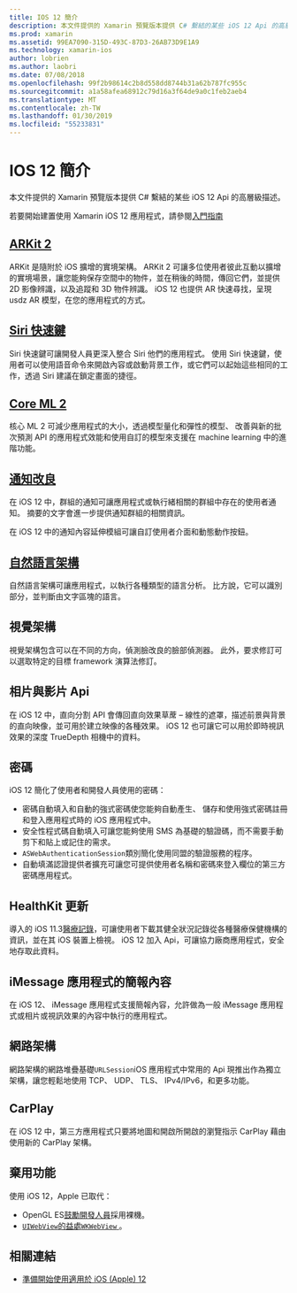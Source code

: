 ```yaml
---
title: IOS 12 簡介
description: 本文件提供的 Xamarin 預覽版本提供 C# 繫結的某些 iOS 12 Api 的高層級描述。
ms.prod: xamarin
ms.assetid: 99EA7090-315D-493C-87D3-26AB73D9E1A9
ms.technology: xamarin-ios
author: lobrien
ms.author: laobri
ms.date: 07/08/2018
ms.openlocfilehash: 99f2b98614c2b8d558dd8744b31a62b787fc955c
ms.sourcegitcommit: a1a58afea68912c79d16a3f64de9a0c1feb2aeb4
ms.translationtype: MT
ms.contentlocale: zh-TW
ms.lasthandoff: 01/30/2019
ms.locfileid: "55233831"
---
```

# <a name="introduction-to-ios-12"></a>IOS 12 簡介

本文件提供的 Xamarin 預覽版本提供 C# 繫結的某些 iOS 12 Api 的高層級描述。

若要開始建置使用 Xamarin iOS 12 應用程式，請參閱[入門指南](get-started.md)

## <a name="arkit-2arkit2md"></a>[ARKit 2](arkit2.md)

ARKit 是隨附於 iOS 擴增的實境架構。 ARKit 2 可讓多位使用者彼此互動以擴增的實境場景，讓您能夠保存空間中的物件，並在稍後的時間，傳回它們，並提供 2D 影像辨識，以及追蹤和 3D 物件辨識。 iOS 12 也提供 AR 快速尋找，呈現 usdz AR 模型，在您的應用程式的方式。

## <a name="siri-shortcutssiri-shortcutsmd"></a>[Siri 快速鍵](siri-shortcuts.md)

Siri 快速鍵可讓開發人員更深入整合 Siri 他們的應用程式。 使用 Siri 快速鍵，使用者可以使用語音命令來開啟內容或啟動背景工作，或它們可以起始這些相同的工作，透過 Siri 建議在鎖定畫面的捷徑。

## <a name="core-ml-2coremlmd"></a>[Core ML 2](coreml.md)

核心 ML 2 可減少應用程式的大小，透過模型量化和彈性的模型、 改善與新的批次預測 API 的應用程式效能和使用自訂的模型來支援在 machine learning 中的進階功能。

## <a name="notification-improvementsnotificationsindexmd"></a>[通知改良](notifications/index.md)

在 iOS 12 中，群組的通知可讓應用程式或執行緒相關的群組中存在的使用者通知。 摘要的文字會進一步提供通知群組的相關資訊。

在 iOS 12 中的通知內容延伸模組可讓自訂使用者介面和動態動作按鈕。

## <a name="natural-language-frameworknatural-languagemd"></a>[自然語言架構](natural-language.md)

自然語言架構可讓應用程式，以執行各種類型的語言分析。 比方說，它可以識別部分，並判斷由文字區塊的語言。

## <a name="vision-framework"></a>視覺架構

視覺架構包含可以在不同的方向，偵測臉改良的臉部偵測器。 此外，要求修訂可以選取特定的目標 framework 演算法修訂。

## <a name="photo-and-video-apis"></a>相片與影片 Api

在 iOS 12 中，直向分割 API 會傳回直向效果草蓆 – 線性的遮罩，描述前景與背景的直向映像，並可用於建立映像的各種效果。 iOS 12 也可讓它可以用於即時視訊效果的深度 TrueDepth 相機中的資料。

## <a name="passwords"></a>密碼

iOS 12 簡化了使用者和開發人員使用的密碼：

- 密碼自動填入和自動的強式密碼使您能夠自動產生、 儲存和使用強式密碼註冊和登入應用程式時的 iOS 應用程式中。
- 安全性程式碼自動填入可讓您能夠使用 SMS 為基礎的驗證碼，而不需要手動剪下和貼上或記住的需求。
- `ASWebAuthenticationSession`類別簡化使用同盟的驗證服務的程序。
- 自動填滿認證提供者擴充可讓您可提供使用者名稱和密碼來登入欄位的第三方密碼應用程式。

## <a name="healthkit-updates"></a>HealthKit 更新

導入的 iOS 11.3[醫療記錄](https://www.apple.com/healthcare/health-records/)，可讓使用者下載其健全狀況記錄從各種醫療保健機構的資訊，並在其 iOS 裝置上檢視。 iOS 12 加入 Api，可讓協力廠商應用程式，安全地存取此資料。

## <a name="imessage-app-presentation-contexts"></a>iMessage 應用程式的簡報內容

在 iOS 12、 iMessage 應用程式支援簡報內容，允許做為一般 iMessage 應用程式或相片或視訊效果的內容中執行的應用程式。

## <a name="network-framework"></a>網路架構

網路架構的網路堆疊基礎`URLSession`iOS 應用程式中常用的 Api 現推出作為獨立架構，讓您輕鬆地使用 TCP、 UDP、 TLS、 IPv4/IPv6，和更多功能。

## <a name="carplay"></a>CarPlay

在 iOS 12 中，第三方應用程式只要將地圖和開啟所開啟的瀏覽指示 CarPlay 藉由使用新的 CarPlay 架構。

## <a name="deprecations"></a>棄用功能

使用 iOS 12，Apple 已取代：

- OpenGL ES[鼓勵開發人員](https://developer.apple.com/ios/whats-new/)採用裸機。
- [`UIWebView`](xref:UIKit.UIWebView)[的益處`WKWebView` ](https://developer.apple.com/documentation/webkit/wkwebview?language=objc)。

## <a name="related-links"></a>相關連結

- [準備開始使用適用於 iOS (Apple) 12](https://developer.apple.com/ios/)
